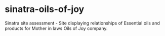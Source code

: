 # sinatra-oils-of-joy
Sinatra site assessment - Site displaying relationships of Essential oils and products for Mother in laws Oils of Joy company.
